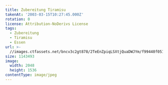 ```yaml
---
title: Zubereitung Tiramisu
takenAt: '2003-03-15T10:27:45.000Z'
rotation: 0
license: Attribution-NoDerivs License
tags:
  - Zubereitung
  - Tiramisu
  - Essen
url: >-
  //images.ctfassets.net/bncv3c2gt878/2TeEnZpiqLSXtjQuaDWJYm/f99440f0510d6d6ef7948c36d802ac6e/zubereitung-tiramisu_4559751579_o
size: 1143493
image:
  width: 2048
  height: 1536
contentType: image/jpeg
---
```


